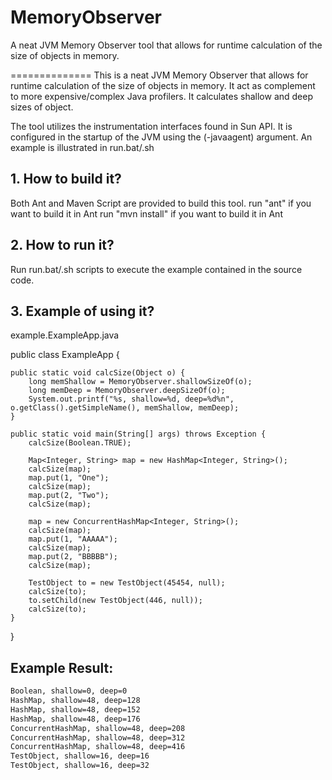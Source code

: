 MemoryObserver
==============

A neat JVM Memory Observer tool that allows for runtime calculation of the size of objects in memory. 

==============
This is a neat JVM Memory Observer that allows for runtime calculation of the size of objects in memory. 
It act as complement to more expensive/complex Java profilers. It calculates shallow and deep sizes of object.

The tool utilizes the instrumentation interfaces found in Sun API. It is configured in the startup of the JVM using the (-javaagent) argument. An example is illustrated in run.bat/.sh

## 1. How to build it?

Both Ant and Maven Script are provided to build this tool.
run "ant" if you want to build it in Ant
run "mvn install" if you want to build it in Ant

## 2. How to run it?

Run run.bat/.sh scripts to execute the example contained in the source code.

## 3. Example of using it?

example.ExampleApp.java

public class ExampleApp {

    public static void calcSize(Object o) {
        long memShallow = MemoryObserver.shallowSizeOf(o);
        long memDeep = MemoryObserver.deepSizeOf(o);
        System.out.printf("%s, shallow=%d, deep=%d%n", o.getClass().getSimpleName(), memShallow, memDeep);
    }

    public static void main(String[] args) throws Exception {
        calcSize(Boolean.TRUE);

        Map<Integer, String> map = new HashMap<Integer, String>();
        calcSize(map);
        map.put(1, "One");
        calcSize(map);
        map.put(2, "Two");
        calcSize(map);

        map = new ConcurrentHashMap<Integer, String>();
        calcSize(map);
        map.put(1, "AAAAA");
        calcSize(map);
        map.put(2, "BBBBB");
        calcSize(map);

        TestObject to = new TestObject(45454, null);
        calcSize(to);
        to.setChild(new TestObject(446, null));
        calcSize(to);
    }
}

## Example Result:
```html
Boolean, shallow=0, deep=0
HashMap, shallow=48, deep=128
HashMap, shallow=48, deep=152
HashMap, shallow=48, deep=176
ConcurrentHashMap, shallow=48, deep=208
ConcurrentHashMap, shallow=48, deep=312
ConcurrentHashMap, shallow=48, deep=416
TestObject, shallow=16, deep=16
TestObject, shallow=16, deep=32
```